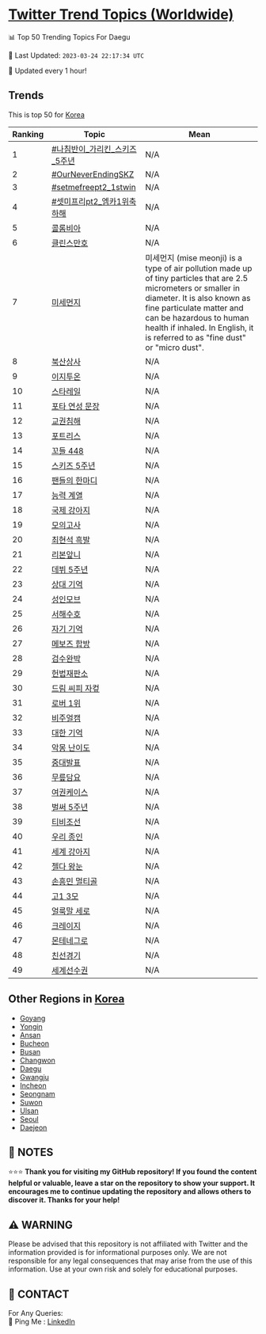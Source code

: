 [Twitter Trend Topics (Worldwide)](https://github.com/ErcinDedeoglu/Twitter-Trend-Topics)
==========


📊 Top 50 Trending Topics For Daegu

📆 Last Updated: `2023-03-24 22:17:34 UTC`

🔧 Updated every 1 hour!


## Trends

This is top 50 for [Korea](</Korea>)

| Ranking | Topic | Mean |
| ------- | ------------ | ------------ |
| 1 | [#나침반이_가리킨_스키즈_5주년](http://twitter.com/search?q=%23%eb%82%98%ec%b9%a8%eb%b0%98%ec%9d%b4_%ea%b0%80%eb%a6%ac%ed%82%a8_%ec%8a%a4%ed%82%a4%ec%a6%88_5%ec%a3%bc%eb%85%84) | N/A |
| 2 | [#OurNeverEndingSKZ](http://twitter.com/search?q=%23OurNeverEndingSKZ) | N/A |
| 3 | [#setmefreept2_1stwin](http://twitter.com/search?q=%23setmefreept2_1stwin) | N/A |
| 4 | [#셋미프리pt2_엠카1위축하해](http://twitter.com/search?q=%23%ec%85%8b%eb%af%b8%ed%94%84%eb%a6%acpt2_%ec%97%a0%ec%b9%b41%ec%9c%84%ec%b6%95%ed%95%98%ed%95%b4) | N/A |
| 5 | [콜롬비아](http://twitter.com/search?q=%ec%bd%9c%eb%a1%ac%eb%b9%84%ec%95%84) | N/A |
| 6 | [클린스만호](http://twitter.com/search?q=%ed%81%b4%eb%a6%b0%ec%8a%a4%eb%a7%8c%ed%98%b8) | N/A |
| 7 | [미세먼지](http://twitter.com/search?q=%eb%af%b8%ec%84%b8%eb%a8%bc%ec%a7%80) | 미세먼지 (mise meonji) is a type of air pollution made up of tiny particles that are 2.5 micrometers or smaller in diameter. It is also known as fine particulate matter and can be hazardous to human health if inhaled. In English, it is referred to as "fine dust" or "micro dust". |
| 8 | [북산상사](http://twitter.com/search?q=%eb%b6%81%ec%82%b0%ec%83%81%ec%82%ac) | N/A |
| 9 | [이지투온](http://twitter.com/search?q=%ec%9d%b4%ec%a7%80%ed%88%ac%ec%98%a8) | N/A |
| 10 | [스타레일](http://twitter.com/search?q=%ec%8a%a4%ed%83%80%eb%a0%88%ec%9d%bc) | N/A |
| 11 | [포타 연성 문장](http://twitter.com/search?q=%ed%8f%ac%ed%83%80+%ec%97%b0%ec%84%b1+%eb%ac%b8%ec%9e%a5) | N/A |
| 12 | [교권침해](http://twitter.com/search?q=%ea%b5%90%ea%b6%8c%ec%b9%a8%ed%95%b4) | N/A |
| 13 | [포트리스](http://twitter.com/search?q=%ed%8f%ac%ed%8a%b8%eb%a6%ac%ec%8a%a4) | N/A |
| 14 | [꼬들 448](http://twitter.com/search?q=%ea%bc%ac%eb%93%a4+448) | N/A |
| 15 | [스키즈 5주년](http://twitter.com/search?q=%ec%8a%a4%ed%82%a4%ec%a6%88+5%ec%a3%bc%eb%85%84) | N/A |
| 16 | [팬들의 한마디](http://twitter.com/search?q=%ed%8c%ac%eb%93%a4%ec%9d%98+%ed%95%9c%eb%a7%88%eb%94%94) | N/A |
| 17 | [능력 계열](http://twitter.com/search?q=%eb%8a%a5%eb%a0%a5+%ea%b3%84%ec%97%b4) | N/A |
| 18 | [국제 강아지](http://twitter.com/search?q=%ea%b5%ad%ec%a0%9c+%ea%b0%95%ec%95%84%ec%a7%80) | N/A |
| 19 | [모의고사](http://twitter.com/search?q=%eb%aa%a8%ec%9d%98%ea%b3%a0%ec%82%ac) | N/A |
| 20 | [최현석 흑발](http://twitter.com/search?q=%ec%b5%9c%ed%98%84%ec%84%9d+%ed%9d%91%eb%b0%9c) | N/A |
| 21 | [리본앞니](http://twitter.com/search?q=%eb%a6%ac%eb%b3%b8%ec%95%9e%eb%8b%88) | N/A |
| 22 | [데뷔 5주년](http://twitter.com/search?q=%eb%8d%b0%eb%b7%94+5%ec%a3%bc%eb%85%84) | N/A |
| 23 | [상대 기억](http://twitter.com/search?q=%ec%83%81%eb%8c%80+%ea%b8%b0%ec%96%b5) | N/A |
| 24 | [성인모브](http://twitter.com/search?q=%ec%84%b1%ec%9d%b8%eb%aa%a8%eb%b8%8c) | N/A |
| 25 | [서해수호](http://twitter.com/search?q=%ec%84%9c%ed%95%b4%ec%88%98%ed%98%b8) | N/A |
| 26 | [자기 기억](http://twitter.com/search?q=%ec%9e%90%ea%b8%b0+%ea%b8%b0%ec%96%b5) | N/A |
| 27 | [메보즈 합방](http://twitter.com/search?q=%eb%a9%94%eb%b3%b4%ec%a6%88+%ed%95%a9%eb%b0%a9) | N/A |
| 28 | [검수완박](http://twitter.com/search?q=%ea%b2%80%ec%88%98%ec%99%84%eb%b0%95) | N/A |
| 29 | [헌법재판소](http://twitter.com/search?q=%ed%97%8c%eb%b2%95%ec%9e%ac%ed%8c%90%ec%86%8c) | N/A |
| 30 | [드림 씨피 자컾](http://twitter.com/search?q=%eb%93%9c%eb%a6%bc+%ec%94%a8%ed%94%bc+%ec%9e%90%ec%bb%be) | N/A |
| 31 | [로버 1위](http://twitter.com/search?q=%eb%a1%9c%eb%b2%84+1%ec%9c%84) | N/A |
| 32 | [비주얼캠](http://twitter.com/search?q=%eb%b9%84%ec%a3%bc%ec%96%bc%ec%ba%a0) | N/A |
| 33 | [대한 기억](http://twitter.com/search?q=%eb%8c%80%ed%95%9c+%ea%b8%b0%ec%96%b5) | N/A |
| 34 | [악몽 난이도](http://twitter.com/search?q=%ec%95%85%eb%aa%bd+%eb%82%9c%ec%9d%b4%eb%8f%84) | N/A |
| 35 | [중대발표](http://twitter.com/search?q=%ec%a4%91%eb%8c%80%eb%b0%9c%ed%91%9c) | N/A |
| 36 | [무릎담요](http://twitter.com/search?q=%eb%ac%b4%eb%a6%8e%eb%8b%b4%ec%9a%94) | N/A |
| 37 | [여권케이스](http://twitter.com/search?q=%ec%97%ac%ea%b6%8c%ec%bc%80%ec%9d%b4%ec%8a%a4) | N/A |
| 38 | [벌써 5주년](http://twitter.com/search?q=%eb%b2%8c%ec%8d%a8+5%ec%a3%bc%eb%85%84) | N/A |
| 39 | [티비조선](http://twitter.com/search?q=%ed%8b%b0%eb%b9%84%ec%a1%b0%ec%84%a0) | N/A |
| 40 | [우리 종인](http://twitter.com/search?q=%ec%9a%b0%eb%a6%ac+%ec%a2%85%ec%9d%b8) | N/A |
| 41 | [세계 강아지](http://twitter.com/search?q=%ec%84%b8%ea%b3%84+%ea%b0%95%ec%95%84%ec%a7%80) | N/A |
| 42 | [젤다 왕눈](http://twitter.com/search?q=%ec%a0%a4%eb%8b%a4+%ec%99%95%eb%88%88) | N/A |
| 43 | [손흥민 멀티골](http://twitter.com/search?q=%ec%86%90%ed%9d%a5%eb%af%bc+%eb%a9%80%ed%8b%b0%ea%b3%a8) | N/A |
| 44 | [고1 3모](http://twitter.com/search?q=%ea%b3%a01+3%eb%aa%a8) | N/A |
| 45 | [얼룩말 세로](http://twitter.com/search?q=%ec%96%bc%eb%a3%a9%eb%a7%90+%ec%84%b8%eb%a1%9c) | N/A |
| 46 | [크레이지](http://twitter.com/search?q=%ed%81%ac%eb%a0%88%ec%9d%b4%ec%a7%80) | N/A |
| 47 | [몬테네그로](http://twitter.com/search?q=%eb%aa%ac%ed%85%8c%eb%84%a4%ea%b7%b8%eb%a1%9c) | N/A |
| 48 | [친선경기](http://twitter.com/search?q=%ec%b9%9c%ec%84%a0%ea%b2%bd%ea%b8%b0) | N/A |
| 49 | [세계선수권](http://twitter.com/search?q=%ec%84%b8%ea%b3%84%ec%84%a0%ec%88%98%ea%b6%8c) | N/A |



## Other Regions in [Korea](</Korea>)

* [Goyang](</Korea/Goyang.md>)
* [Yongin](</Korea/Yongin.md>)
* [Ansan](</Korea/Ansan.md>)
* [Bucheon](</Korea/Bucheon.md>)
* [Busan](</Korea/Busan.md>)
* [Changwon](</Korea/Changwon.md>)
* [Daegu](</Korea/Daegu.md>)
* [Gwangju](</Korea/Gwangju.md>)
* [Incheon](</Korea/Incheon.md>)
* [Seongnam](</Korea/Seongnam.md>)
* [Suwon](</Korea/Suwon.md>)
* [Ulsan](</Korea/Ulsan.md>)
* [Seoul](</Korea/Seoul.md>)
* [Daejeon](</Korea/Daejeon.md>)



## 📝 NOTES

⭐⭐⭐ **Thank you for visiting my GitHub repository! If you found the content helpful or valuable, leave a star on the repository to show your support. It encourages me to continue updating the repository and allows others to discover it. Thanks for your help!**


## ⚠️ WARNING

Please be advised that this repository is not affiliated with Twitter and the information provided is for informational purposes only. We are not responsible for any legal consequences that may arise from the use of this information. Use at your own risk and solely for educational purposes.


## 📨 CONTACT

 For Any Queries:  
            🏓 Ping Me : [LinkedIn](https://www.linkedin.com/in/ercindedeoglu/)
